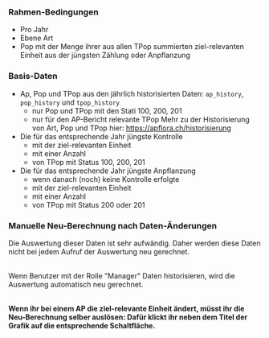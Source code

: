 ### Rahmen-Bedingungen

- Pro Jahr
- Ebene Art
- Pop mit der Menge ihrer aus allen TPop summierten ziel-relevanten Einheit aus der jüngsten Zählung oder Anpflanzung

### Basis-Daten

- Ap, Pop und TPop aus den jährlich historisierten Daten: `ap_history`, `pop_history` und `tpop_history`
  - nur Pop und TPop mit den Stati 100, 200, 201
  - nur für den AP-Bericht relevante TPop
    Mehr zu der Historisierung von Art, Pop und TPop hier: https://apflora.ch/historisierung
- Die für das entsprechende Jahr jüngste Kontrolle
  - mit der ziel-relevanten Einheit
  - mit einer Anzahl
  - von TPop mit Status 100, 200, 201
- Die für das entsprechende Jahr jüngste Anpflanzung
  - wenn danach (noch) keine Kontrolle erfolgte
  - mit der ziel-relevanten Einheit
  - mit einer Anzahl
  - von TPop mit Status 200 oder 201

### Manuelle Neu-Berechnung nach Daten-Änderungen

Die Auswertung dieser Daten ist sehr aufwändig. Daher werden diese Daten nicht bei jedem Aufruf der Auswertung neu gerechnet.<br/><br/>

Wenn Benutzer mit der Rolle "Manager" Daten historisieren, wird die Auswertung automatisch neu gerechnet.<br/><br/>

**Wenn ihr bei einem AP die ziel-relevante Einheit ändert, müsst ihr die Neu-Berechnung selber auslösen: Dafür klickt ihr neben dem Titel der Grafik auf die entsprechende Schaltfläche.**
